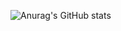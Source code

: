![Anurag's GitHub stats](https://github-readme-stats.vercel.app/api?username=KingCode-01&show_icons=true&theme=midnight-purple)





